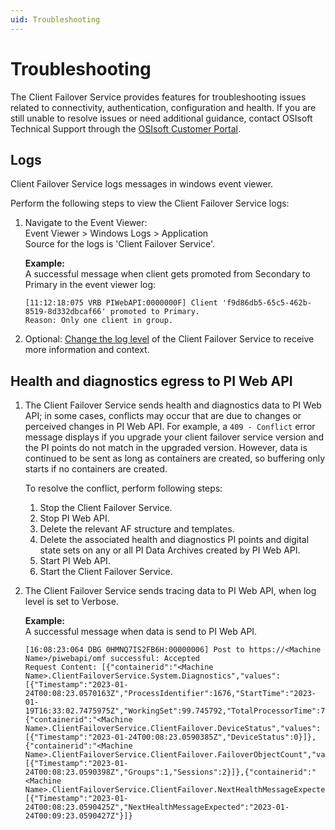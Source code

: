 ```yaml
---
uid: Troubleshooting
---
```


# Troubleshooting

The Client Failover Service provides features for troubleshooting issues related to connectivity, authentication, configuration and health. If you are still unable to resolve issues or need additional guidance, contact OSIsoft Technical Support through the [OSIsoft Customer Portal](https://my.osisoft.com/).

## Logs

Client Failover Service logs messages in windows event viewer.

Perform the following steps to view the Client Failover Service logs:

1. Navigate to the Event Viewer: <br> 
   Event Viewer > Windows Logs > Application <br>
   Source for the logs is 'Client Failover Service'.
   
   **Example:**<br> A successful message when client gets promoted from Secondary to Primary in the event viewer log:

    ```
    [11:12:18:075 VRB PIWebAPI:0000000F] Client 'f9d86db5-65c5-462b-8519-8d332dbcaf66' promoted to Primary. 
    Reason: Only one client in group.
    ```

2. Optional: [Change the log level](/content/configuration/log-levels.md) of the Client Failover Service to receive more information and context. 

## Health and diagnostics egress to PI Web API

1. The Client Failover Service sends health and diagnostics data to PI Web API; in some cases, conflicts may occur that are due to changes or perceived changes in PI      Web API. For example, a `409 - Conflict` error message displays if you upgrade your client failover service version and the PI points do not match in the upgraded      version. However, data is continued to be sent as long as containers are created, so buffering only starts if no containers are created.

   To resolve the conflict, perform following steps:
   1. Stop the Client Failover Service.
   2. Stop PI Web API.
   3. Delete the relevant AF structure and templates.
   4. Delete the associated health and diagnostics PI points and digital state sets on any or all PI Data Archives created by PI Web API.
   5. Start PI Web API.
   6. Start the Client Failover Service.

2. The Client Failover Service sends tracing data to PI Web API, when log level is set to Verbose.
   
   **Example:**<br> A successful message when data is send to PI Web API.
    ```
    [16:08:23:064 DBG 0HMNQ7IS2FB6H:00000006] Post to https://<Machine Name>/piwebapi/omf successful: Accepted
   Request Content: [{"containerid":"<Machine Name>.ClientFailoverService.System.Diagnostics","values":[{"Timestamp":"2023-01-24T00:08:23.0570163Z","ProcessIdentifier":1676,"StartTime":"2023-01-19T16:33:02.7475975Z","WorkingSet":99.745792,"TotalProcessorTime":7.109375,"TotalUserProcessorTime":5.015625,"TotalPrivilegedProcessorTime":2.09375,"ThreadCount":21,"HandleCount":826,"ManagedMemorySize":14.065176,"PrivateMemorySize":74.09664,"PeakPagedMemorySize":80.596992,"StorageTotalSize":107027.099648,"StorageFreeSpace":77163.081728}]},{"containerid":"<Machine Name>.ClientFailoverService.ClientFailover.DeviceStatus","values":[{"Timestamp":"2023-01-24T00:08:23.0590385Z","DeviceStatus":0}]},{"containerid":"<Machine Name>.ClientFailoverService.ClientFailover.FailoverObjectCount","values":[{"Timestamp":"2023-01-24T00:08:23.0590398Z","Groups":1,"Sessions":2}]},{"containerid":"<Machine Name>.ClientFailoverService.ClientFailover.NextHealthMessageExpected","values":[{"Timestamp":"2023-01-24T00:08:23.0590425Z","NextHealthMessageExpected":"2023-01-24T00:09:23.0590427Z"}]}  
    ```
